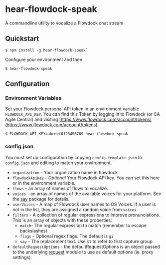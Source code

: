 # hear-flowdock-speak

A commandline utility to vocalize a Flowdock chat stream.

## Quickstart

```
$ npm install -g hear-flowdock-speak`
```
Configure your environment and then:
```
$ hear-flowdock-speak
```

## Configuration

### Environment Variables

Set your Flowdock personal API token in an environment variable
`FLOWDOCK_API_KEY`. You can find this Token by logging in to Flowdock
(or CA Agile Central) and visiting [https://www.flowdock.com/account/tokens](https://www.flowdock.com/account/tokens).

```
$ FLOWDOCK_API_KEY=abcdef0123456789 hear-flowdock-speak
```

### config.json

You must set up configuration by copying `config.template.json` to `config.json`
and editing to match your environment.

* `organization` - Your organization name in flowdock
* `flowdockApiKey` - _Optional_ Your Flowdock API key. You can set this here or
in the environment variable.
* `flows` - an array of names of flows to vocalize.
* `voices` - an array of names of the available voices for your platform. See the [say](https://www.npmjs.com/package/say) package for details.
* `userVoices` - A map of Flowdock user names to OS Voices. If a user is not in the list, they are assigned a random voice from `voices`.
* `filters` - A collection of regular expressions to improve pronunciations. This is an array of objects with these properties:
  * `match`- The regular expression to match (remember to escape backslashes)
  * `flags` - Optional regex flags. The default is `gi`
  * `say` - The replacement text. Use `$1` to refer to first capture group.
* `defaultRequestOptions` - the defaultRequestOptions is an object passed to
the underlying [request](https://www.npmjs.com/package/request) module to use
as default options (ie. proxy settings).
